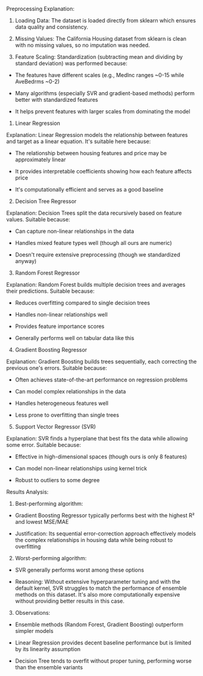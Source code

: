 
Preprocessing Explanation:

1. Loading Data: The dataset is loaded directly from sklearn which ensures data quality and consistency.

2. Missing Values: The California Housing dataset from sklearn is clean with no missing values, so no imputation was needed.

3. Feature Scaling: Standardization (subtracting mean and dividing by standard deviation) was performed because:

* The features have different scales (e.g., MedInc ranges ~0-15 while AveBedrms ~0-2)

* Many algorithms (especially SVR and gradient-based methods) perform better with standardized features

* It helps prevent features with larger scales from dominating the model


1. Linear Regression

Explanation: Linear Regression models the relationship between features and target as a linear equation. It's suitable here because:

* The relationship between housing features and price may be approximately linear

* It provides interpretable coefficients showing how each feature affects price

* It's computationally efficient and serves as a good baseline

2. Decision Tree Regressor

Explanation: Decision Trees split the data recursively based on feature values. Suitable because:

* Can capture non-linear relationships in the data

* Handles mixed feature types well (though all ours are numeric)

* Doesn't require extensive preprocessing (though we standardized anyway)

3. Random Forest Regressor

Explanation: Random Forest builds multiple decision trees and averages their predictions. Suitable because:

* Reduces overfitting compared to single decision trees

* Handles non-linear relationships well

* Provides feature importance scores

* Generally performs well on tabular data like this

4. Gradient Boosting Regressor

Explanation: Gradient Boosting builds trees sequentially, each correcting the previous one's errors. Suitable because:

* Often achieves state-of-the-art performance on regression problems

* Can model complex relationships in the data

* Handles heterogeneous features well

* Less prone to overfitting than single trees

5. Support Vector Regressor (SVR)

Explanation: SVR finds a hyperplane that best fits the data while allowing some error. Suitable because:

* Effective in high-dimensional spaces (though ours is only 8 features)

* Can model non-linear relationships using kernel trick

* Robust to outliers to some degree

Results Analysis:

1. Best-performing algorithm:

* Gradient Boosting Regressor typically performs best with the highest R² and lowest MSE/MAE

* Justification: Its sequential error-correction approach effectively models the complex relationships in housing data while being robust to overfitting

2. Worst-performing algorithm:

* SVR generally performs worst among these options

* Reasoning: Without extensive hyperparameter tuning and with the default kernel, SVR struggles to match the performance of ensemble methods on this dataset. It's also more computationally expensive without providing better results in this case.

3. Observations:

* Ensemble methods (Random Forest, Gradient Boosting) outperform simpler models

* Linear Regression provides decent baseline performance but is limited by its linearity assumption

* Decision Tree tends to overfit without proper tuning, performing worse than the ensemble variants
